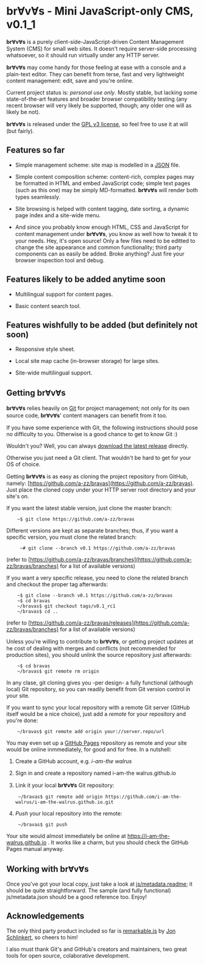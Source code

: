 
# brⱯvⱯs - Mini JavaScript-only CMS, v0.1_1

**brⱯvⱯs** is a purely client-side-JavaScript-driven Content Management System
(CMS) for small web sites. It doesn't require server-side processing whatsoever,
so it should run virtually under any HTTP server.

**brⱯvⱯs** may come handy for those feeling at ease with a console and a
plain-text editor. They can benefit from terse, fast and very lightweight
content management: edit, save and you're online.

Current project status is: _personal use only_. Mostly stable, but lacking 
some state-of-the-art features and broader browser compatibility
testing (any recent browser will very likely be supported, though; any older one
will as likely be not).

**brⱯvⱯs** is released under the [GPL v3 license](https://www.gnu.org/licenses/gpl-3.0.en.html), 
so feel free to use it at will (but fairly).

## Features so far

* Simple management scheme: site map is modelled in a [JSON](https://www.json.org/)
    file.

* Simple content composition scheme: content-rich, complex pages may be
    formatted in HTML and embed JavaScript code; simple text pages (such as this one)
    may be simply MD-formatted. **brⱯvⱯs** will render both types seamlessly.

* Site browsing is helped with content tagging, date sorting, a dynamic page
    index and a site-wide menu.

* And since you probably know enough HTML, CSS and JavaScript for content
    management under **brⱯvⱯs**, you know as well how to tweak it to your needs.
    Hey, it's open source! Only a few files need to be editted to change the site
    appearance and common functionality; third party components can as easily
    be added. Broke anything? Just fire your browser inspection tool and
    debug.

## Features likely to be added anytime soon

* Multilingual support for content pages.

* Basic content search tool.

## Features wishfully to be added (but definitely not soon)

* Responsive style sheet.

* Local site map cache (in-browser storage) for large sites.

* Site-wide multilingual support.

## Getting brⱯvⱯs

**brⱯvⱯs** relies heavily on [Git](https://git-scm.com/) for project management; not only for 
its own source code, **brⱯvⱯs**' content managers can benefit from it too.

If you have some experience with Git, the following instructions should pose no difficulty to
you. Otherwise is a good chance to get to know Git :)

Wouldn't you? Well, you can always [download the latest release](https://github.com/a-zz/bravas/releases/latest)
directly.

Otherwise you just need a Git client. That wouldn't be hard to get for your OS of choice.

Getting  **brⱯvⱯs** is as easy as cloning the project repository from GitHub, namely: 
[https://github.com/a-zz/bravas](https://github.com/a-zz/bravas). Just place the cloned copy 
under your HTTP server root directory and your site's on.

If you want the latest stable version, just clone the master branch:

        ~$ git clone https://github.com/a-zz/bravas

Different versions are kept as separate branches; thus, if you want a specific version, you must
clone the related branch:

         ~# git clone --branch v0.1 https://github.com/a-zz/bravas
        
(refer to [https://github.com/a-zz/bravas/branches](https://github.com/a-zz/bravas/branches) 
for a list of available versions)

If you want a very specific release, you need to clone the related branch and checkout the proper
tag afterwards:

        ~$ git clone --branch v0.1 https://github.com/a-zz/bravas
        ~$ cd bravas
        ~/bravas$ git checkout tags/v0.1_rc1
        ~/bravas$ cd ..

(refer to [https://github.com/a-zz/bravas/releases](https://github.com/a-zz/bravas/branches) 
for a list of available versions)        
        
Unless you're willing to contribute to **brⱯvⱯs**, or getting project updates at he cost of dealing
with merges and conflicts (not recommended for production sites), you should unlink the source 
repository just afterwards:

        ~$ cd bravas
        ~/bravas$ git remote rm origin
        
In any clase, git cloning gives you -per design- a fully functional (although local) Git repository, so you can
readily benefit from Git version control in your site.

If you want to sync your local repository with a remote Git server (GitHub itself would be a
nice choice), just add a _remote_ for your repository and you're done:

        ~/bravas$ git remote add origin your://server.repo/url
    
You may even set up a [GitHub Pages](https://pages.github.com/) repository as remote and your site
would be online inmmediately, for good and for free. In a nutshell:

1. Create a GitHub account, e.g. _i-am-the walrus_

2. Sign in and create a repository named i-am-the walrus.github.io

3. Link it your local **brⱯvⱯs** Git repository:

        ~/bravas$ git remote add origin https://github.com/i-am-the-walrus/i-am-the-walrus.github.io.git
        
4. _Push_ your local repository into the remote:

        ~/bravas$ git push 

Your site would almost immediately be online at https://i-am-the-walrus.github.io . It works like a charm,
but you should check the GitHub Pages manual anyway.
        
## Working with brⱯvⱯs

Once you've got your local copy, just take a look at [js/metadata.readme](js/metadata.readme); it 
should be quite straightforward. The sample (and fully functional) js/metadata.json should be a good 
reference too. Enjoy!

## Acknowledgements
The only third party product included so far is [remarkable.js](https://github.com/jonschlinkert/remarkable) by
[Jon Schlinkert](https://github.com/jonschlinkert), so cheers to him!

I also must thank Git's and GitHub's creators and maintainers, two great tools for open source, colaborative development.
